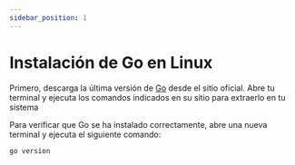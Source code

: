 ```yaml
---
sidebar_position: 1
---
```


# Instalación de Go en Linux

Primero, descarga la última versión de [Go](https://go.dev/doc/install) desde el sitio oficial. Abre tu terminal y ejecuta los comandos indicados en su sitio para extraerlo en tu sistema

Para verificar que Go se ha instalado correctamente, abre una nueva terminal y ejecuta el siguiente comando:

```bash
go version
```
